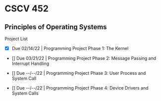 # CSCV 452
## Principles of Operating Systems

Project List

- [X] Due 02/14/22  |   Programming Project Phase 1:  The Kernel

- []  Due 03/21/22  |   Programming Project Phase 2:  Message Passing and Interrupt Handling

- []  Due --/--/22  |   Programming Project Phase 3:  User Process and System Call

- []  Due --/--/22  |   Programming Project Phase 4:  Device Drivers and System Calls
